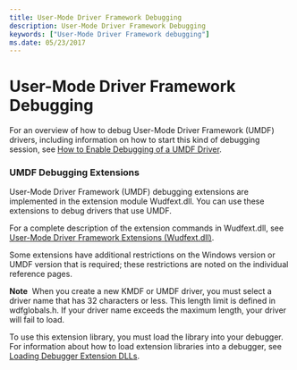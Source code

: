 ```yaml
---
title: User-Mode Driver Framework Debugging
description: User-Mode Driver Framework Debugging
keywords: ["User-Mode Driver Framework debugging"]
ms.date: 05/23/2017
---
```


# User-Mode Driver Framework Debugging

For an overview of how to debug User-Mode Driver Framework (UMDF) drivers, including information on how to start this kind of debugging session, see [How to Enable Debugging of a UMDF Driver](../wdf/enabling-a-debugger.md).

### UMDF Debugging Extensions

User-Mode Driver Framework (UMDF) debugging extensions are implemented in the extension module Wudfext.dll. You can use these extensions to debug drivers that use UMDF.

For a complete description of the extension commands in Wudfext.dll, see [User-Mode Driver Framework Extensions (Wudfext.dll)](../debuggercmds/user-mode-driver-framework-extensions--wudfext-dll-.md).

Some extensions have additional restrictions on the Windows version or UMDF version that is required; these restrictions are noted on the individual reference pages.

**Note**  When you create a new KMDF or UMDF driver, you must select a driver name that has 32 characters or less. This length limit is defined in wdfglobals.h. If your driver name exceeds the maximum length, your driver will fail to load.

To use this extension library, you must load the library into your debugger. For information about how to load extension libraries into a debugger, see [Loading Debugger Extension DLLs](../debuggercmds/loading-debugger-extension-dlls.md).
